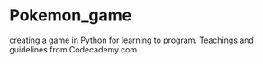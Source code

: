 # Pokemon_game
creating a game in Python for learning to program. 
Teachings and guidelines from Codecademy.com
